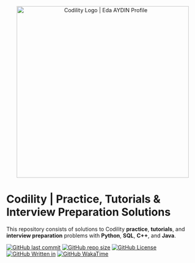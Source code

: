 <p align="center">
    <a href="https://leetcode.com/edaaydinea/">
        <img alt="Codility Logo | Eda AYDIN Profile" src="https://image.status.io/xQiaPvJHaGnp.png", width = 450 >
    </a>
</p>

# Codility | Practice, Tutorials & Interview Preparation Solutions

This repository consists of solutions to Codility **practice**, **tutorials**, and **interview preparation** problems with **Python**, **SQL**, **C++**, and **Java**. 

[![GitHub last commit](https://img.shields.io/github/last-commit/edaaydinea/Codility)](https://github.com/edaaydinea/Codility/commits/master)
[![GitHub repo size](https://img.shields.io/github/repo-size/edaaydinea/Codility)](https://github.com/edaaydinea/Codility/archive/master.zip)
[![GitHub License](https://img.shields.io:/github/license/edaaydinea/Coderbyte)](https://img.shields.io:/github/license/edaaydinea/Codility)
[![GitHub Written in](https://img.shields.io/badge/Written%20in%20-Python%2C%20Java%2C%20C%2B%2B%2C%20SQL-blue)](https://img.shields.io/badge/Written%20in%20-Python%2C%20Java%2C%20C%2B%2B%2C%20MYSQL-blue)
[![GitHub WakaTime](https://wakatime.com/badge/github/edaaydinea/Codility.svg)](https://wakatime.com/badge/github/edaaydinea/Codility.svg)
